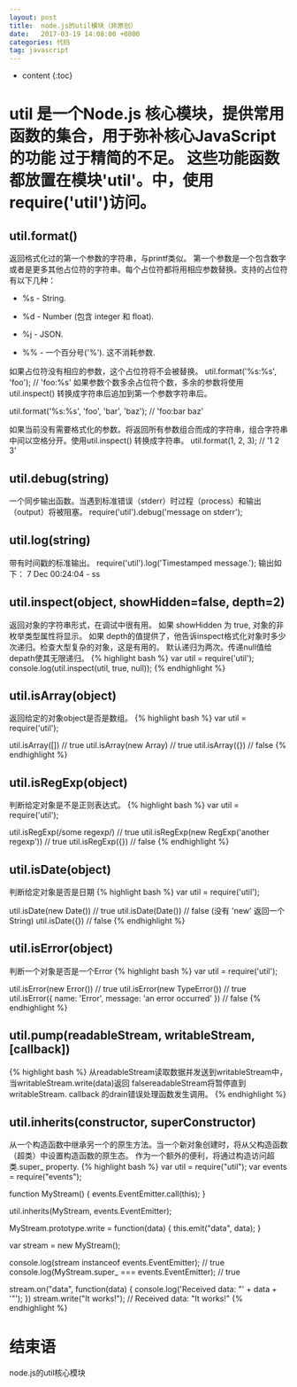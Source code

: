 ```yaml
---
layout: post
title:  node.js的util模块（非原创）
date:   2017-03-19 14:08:00 +0800
categories: 代码
tag: javascript
---
```


* content
{:toc}

util 是一个Node.js 核心模块，提供常用函数的集合，用于弥补核心JavaScript 的功能 过于精简的不足。
这些功能函数都放置在模块'util'。中，使用 require('util')访问。
====================================

util.format()
------------------------------------
返回格式化过的第一个参数的字符串，与printf类似。
第一个参数是一个包含数字或者是更多其他占位符的字符串。每个占位符都将用相应参数替换。支持的占位符有以下几种：

* %s - String.

* %d - Number (包含 integer 和 float).

* %j - JSON.

* %% - 一个百分号('%'). 这不消耗参数.

如果占位符没有相应的参数，这个占位符将不会被替换。
util.format('%s:%s', 'foo'); // 'foo:%s'
如果参数个数多余占位符个数，多余的参数将使用util.inspect() 转换成字符串后追加到第一个参数字符串后。

util.format('%s:%s', 'foo', 'bar', 'baz'); // 'foo:bar baz'

如果当前没有需要格式化的参数。将返回所有参数组合而成的字符串，组合字符串中间以空格分开。使用util.inspect() 转换成字符串。
util.format(1, 2, 3); // '1 2 3'

util.debug(string)
------------------------------------
一个同步输出函数。当遇到标准错误（stderr）时过程（process）和输出（output）将被阻塞。
require('util').debug('message on stderr');

util.log(string) 
------------------------------------
带有时间戳的标准输出。
require('util').log('Timestamped message.');
输出如下：
7 Dec 00:24:04 - ss

util.inspect(object, showHidden=false, depth=2) 
------------------------------------
返回对象的字符串形式，在调试中很有用。
如果 showHidden 为 true, 对象的非枚举类型属性将显示。
如果 depth的值提供了，他告诉inspect格式化对象时多少次递归。检查大型复杂的对象，这是有用的。
默认递归为两次。传递null值给depath使其无限递归。
{% highlight bash %}
var util = require('util');
console.log(util.inspect(util, true, null));
{% endhighlight %}

util.isArray(object)
------------------------------------
返回给定的对象object是否是数组。
{% highlight bash %}
var util = require('util');

util.isArray([])
  // true
util.isArray(new Array)
  // true
util.isArray({})
  // false
{% endhighlight %}

util.isRegExp(object)
------------------------------------
判断给定对象是不是正则表达式。
{% highlight bash %}
var util = require('util');

util.isRegExp(/some regexp/)
  // true
util.isRegExp(new RegExp('another regexp'))
  // true
util.isRegExp({})
  // false
{% endhighlight %}

util.isDate(object)
------------------------------------
判断给定对象是否是日期
{% highlight bash %}
var util = require('util');

util.isDate(new Date())
  // true
util.isDate(Date())
  // false (没有 'new' 返回一个 String)
util.isDate({})
  // false
{% endhighlight %}

util.isError(object)
------------------------------------
判断一个对象是否是一个Error
{% highlight bash %}
var util = require('util');

util.isError(new Error())
  // true
util.isError(new TypeError())
  // true
util.isError({ name: 'Error', message: 'an error occurred' })
  // false
{% endhighlight %}

util.pump(readableStream, writableStream, [callback]) 
------------------------------------
{% highlight bash %}
从readableStream读取数据并发送到writableStream中，当writableStream.write(data)返回 falsereadableStream将暂停直到 
writableStream.
callback
的drain错误处理函数发生调用。
{% endhighlight %}

util.inherits(constructor, superConstructor)
------------------------------------
从一个构造函数中继承另一个的原生方法。当一个新对象创建时，将从父构造函数（超类）中设置构造函数的原生态。
作为一个额外的便利，将通过构造访问超类.super_ property.
{% highlight bash %}
var util = require("util");
var events = require("events");

function MyStream() {
    events.EventEmitter.call(this);
}

util.inherits(MyStream, events.EventEmitter);

MyStream.prototype.write = function(data) {
    this.emit("data", data);
}

var stream = new MyStream();

console.log(stream instanceof events.EventEmitter); // true
console.log(MyStream.super_ === events.EventEmitter); // true

stream.on("data", function(data) {
    console.log('Received data: "' + data + '"');
})
stream.write("It works!"); // Received data: "It works!"
{% endhighlight %}

结束语
====================================
node.js的util核心模块